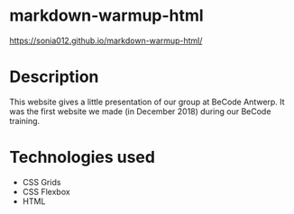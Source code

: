 # markdown-warmup-html
https://sonia012.github.io/markdown-warmup-html/


# Description

This website gives a little presentation of our group at BeCode Antwerp. It was the first website we made (in December 2018) during our BeCode training.


# Technologies used

- CSS Grids 
- CSS Flexbox
- HTML

